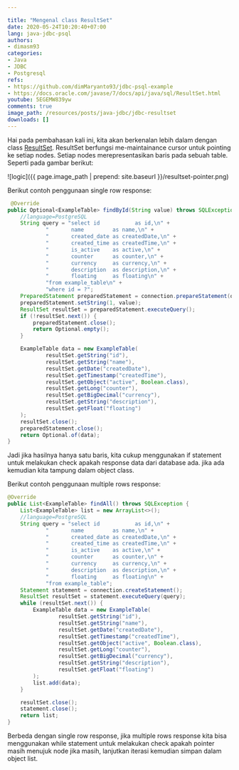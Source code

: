 ```yaml
---

title: "Mengenal class ResultSet"
date: 2020-05-24T10:20:40+07:00
lang: java-jdbc-psql
authors:
- dimasm93
categories:
- Java
- JDBC
- Postgresql
refs: 
- https://github.com/dimMaryanto93/jdbc-psql-example
- https://docs.oracle.com/javase/7/docs/api/java/sql/ResultSet.html
youtube: 5EGEMW839yw
comments: true
image_path: /resources/posts/java-jdbc/jdbc-resultset
downloads: []
---
```


Hai pada pembahasan kali ini, kita akan berkenalan lebih dalam dengan class [ResultSet](https://docs.oracle.com/javase/7/docs/api/java/sql/ResultSet.html). ResultSet berfungsi me-maintainance cursor untuk pointing ke setiap nodes. Setiap nodes merepresentasikan baris pada sebuah table. Seperti pada gambar berikut:

<!--more-->

![logic]({{ page.image_path | prepend: site.baseurl }}/resultset-pointer.png)

Berikut contoh penggunaan single row response:

```java
 @Override
public Optional<ExampleTable> findById(String value) throws SQLException {
    //language=PostgreSQL
    String query = "select id           as id,\n" +
            "       name         as name,\n" +
            "       created_date as createdDate,\n" +
            "       created_time as createdTime,\n" +
            "       is_active    as active,\n" +
            "       counter      as counter,\n" +
            "       currency     as currency,\n" +
            "       description  as description,\n" +
            "       floating     as floating\n" +
            "from example_table\n" +
            "where id = ?";
    PreparedStatement preparedStatement = connection.prepareStatement(query);
    preparedStatement.setString(1, value);
    ResultSet resultSet = preparedStatement.executeQuery();
    if (!resultSet.next()) {
        preparedStatement.close();
        return Optional.empty();
    }

    ExampleTable data = new ExampleTable(
            resultSet.getString("id"),
            resultSet.getString("name"),
            resultSet.getDate("createdDate"),
            resultSet.getTimestamp("createdTime"),
            resultSet.getObject("active", Boolean.class),
            resultSet.getLong("counter"),
            resultSet.getBigDecimal("currency"),
            resultSet.getString("description"),
            resultSet.getFloat("floating")
    );
    resultSet.close();
    preparedStatement.close();
    return Optional.of(data);
}
```

Jadi jika hasilnya hanya satu baris, kita cukup menggunakan if statement untuk melakukan check apakah response data dari database ada. jika ada kemudian kita tampung dalam object class. 

Berikut contoh penggunaan multiple rows response:

```java
@Override
public List<ExampleTable> findAll() throws SQLException {
    List<ExampleTable> list = new ArrayList<>();
    //language=PostgreSQL
    String query = "select id           as id,\n" +
            "       name         as name,\n" +
            "       created_date as createdDate,\n" +
            "       created_time as createdTime,\n" +
            "       is_active    as active,\n" +
            "       counter      as counter,\n" +
            "       currency     as currency,\n" +
            "       description  as description,\n" +
            "       floating     as floating\n" +
            "from example_table";
    Statement statement = connection.createStatement();
    ResultSet resultSet = statement.executeQuery(query);
    while (resultSet.next()) {
        ExampleTable data = new ExampleTable(
                resultSet.getString("id"),
                resultSet.getString("name"),
                resultSet.getDate("createdDate"),
                resultSet.getTimestamp("createdTime"),
                resultSet.getObject("active", Boolean.class),
                resultSet.getLong("counter"),
                resultSet.getBigDecimal("currency"),
                resultSet.getString("description"),
                resultSet.getFloat("floating")
        );
        list.add(data);
    }

    resultSet.close();
    statement.close();
    return list;
}
```

Berbeda dengan single row response, jika multiple rows response kita bisa menggunakan while statement untuk melakukan check apakah pointer masih menujuk node jika masih, lanjutkan iterasi kemudian simpan dalam object list.